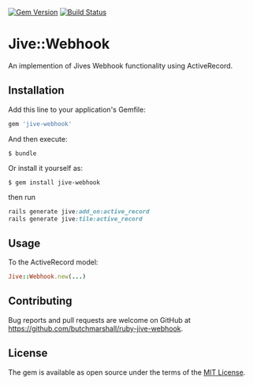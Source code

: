 [![Gem Version](https://badge.fury.io/rb/jive-webhook.svg)](http://badge.fury.io/rb/jive-webhook)
[![Build Status](https://travis-ci.org/butchmarshall/ruby-jive-webhook.svg?branch=master)](https://travis-ci.org/butchmarshall/ruby-jive-webhook)

# Jive::Webhook

An implemention of Jives Webhook functionality using ActiveRecord.

## Installation

Add this line to your application's Gemfile:

```ruby
gem 'jive-webhook'
```

And then execute:

    $ bundle

Or install it yourself as:

    $ gem install jive-webhook

then run

```ruby
rails generate jive:add_on:active_record
rails generate jive:tile:active_record
```

## Usage

To the ActiveRecord model:

```ruby
Jive::Webhook.new(...)
```

## Contributing

Bug reports and pull requests are welcome on GitHub at https://github.com/butchmarshall/ruby-jive-webhook.


## License

The gem is available as open source under the terms of the [MIT License](http://opensource.org/licenses/MIT).

